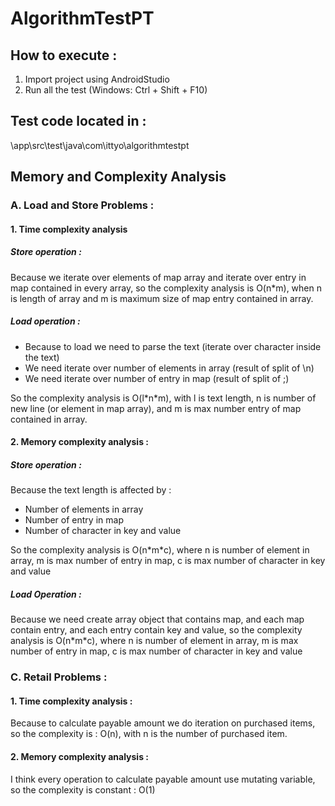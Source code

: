 # AlgorithmTestPT

##  How to execute : 
1. Import project using AndroidStudio
2. Run all the test (Windows: Ctrl + Shift + F10)

## Test code located in :
\app\src\test\java\com\ittyo\algorithmtestpt

## Memory and Complexity Analysis
### A. Load and Store Problems :
#### 1. Time complexity analysis

##### Store operation :

Because we iterate over elements of map array and iterate over entry in map contained in every array, so the complexity analysis is O(n\*m), when n is length of array and m is maximum size of map entry contained in array.

##### Load operation :

- Because to load we need to parse the text (iterate over character inside the text)
- We need iterate over number of elements in array (result of split of \n)
- We need iterate over number of entry in map (result of split of ;)

So the complexity analysis is O(l\*n\*m), with l is text length, n is number of new line (or element in map array), and m is max number entry of map contained in array.

#### 2. Memory complexity analysis :

##### Store operation :

Because the text length is affected by :
- Number of elements in array
- Number of entry in map
- Number of character in key and value

So the complexity analysis is O(n\*m\*c), where n is number of element in array, m is max number of entry in map, c is max number of character in key and value

##### Load Operation :

Because we need create array object that contains map, and each map contain entry, and each entry contain key and value, so the complexity analysis is O(n\*m\*c), where n is number of element in array, m is max number of entry in map, c is max number of character in key and value


### C. Retail Problems :

#### 1. Time complexity analysis :

Because to calculate payable amount we do iteration on purchased items, so the complexity is : O(n), with n is the number of purchased item.

#### 2. Memory complexity analysis :

I think every operation to calculate payable amount use mutating variable, so the complexity is constant : O(1)
